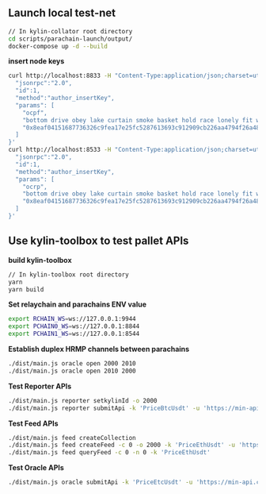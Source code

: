 ## Launch local test-net

```bash
// In kylin-collator root directory
cd scripts/parachain-launch/output/
docker-compose up -d --build
```

**insert node keys**

```bash
curl http://localhost:8833 -H "Content-Type:application/json;charset=utf-8" -X POST  --data '{
  "jsonrpc":"2.0",
  "id":1,
  "method":"author_insertKey",
  "params": [
    "ocpf",
    "bottom drive obey lake curtain smoke basket hold race lonely fit walk//Bob",
    "0x8eaf04151687736326c9fea17e25fc5287613693c912909cb226aa4794f26a48"
  ]
}'
curl http://localhost:8533 -H "Content-Type:application/json;charset=utf-8" -X POST  --data '{
  "jsonrpc":"2.0",
  "id":1,
  "method":"author_insertKey",
  "params": [
    "ocrp",
    "bottom drive obey lake curtain smoke basket hold race lonely fit walk//Bob",
    "0x8eaf04151687736326c9fea17e25fc5287613693c912909cb226aa4794f26a48"
  ]
}'
```

## Use kylin-toolbox to test pallet APIs

**build kylin-toolbox**

```bash
// In kylin-toolbox root directory
yarn
yarn build
```

**Set relaychain and parachains ENV value**

```bash
export RCHAIN_WS=ws://127.0.0.1:9944
export PCHAIN0_WS=ws://127.0.0.1:8844
export PCHAIN1_WS=ws://127.0.0.1:8544
```

**Establish duplex HRMP channels between parachains**

```bash
./dist/main.js oracle open 2000 2010
./dist/main.js oracle open 2010 2000
```

**Test Reporter APIs**

```bash
./dist/main.js reporter setkylinId -o 2000
./dist/main.js reporter submitApi -k 'PriceBtcUsdt' -u 'https://min-api.cryptocompare.com/data/price?fsym=Btc&tsyms=usdt' -v '/USDT'
```

**Test Feed APIs**

```bash
./dist/main.js feed createCollection
./dist/main.js feed createFeed -c 0 -o 2000 -k 'PriceEthUsdt' -u 'https://min-api.cryptocompare.com/data/price?fsym=eth&tsyms=usdt' -v '/USDT'
./dist/main.js feed queryFeed -c 0 -n 0 -k 'PriceEthUsdt'
```

**Test Oracle APIs**

```bash
./dist/main.js oracle submitApi -k 'PriceEtcUsdt' -u 'https://min-api.cryptocompare.com/data/price?fsym=etc&tsyms=usdt' -v '/USDT'
```

